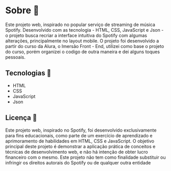 <h1>Sobre 🎵</h1>
<p>Este projeto web, inspirado no popular serviço de streaming de música Spotify. Desenvolvido com as tecnologia - HTML, CSS, JavaScript e Json - o projeto busca recriar
  a interface intuitiva do Spotify com algumas alterações, principalmente no layout mobile. O projeto foi desenvolvido a partir do curso da Alura, o Imersão Front - End, 
  utilizei como base o projeto do curso, porém organizei o codigo de outra maneira e dei alguns toques pessoais.</p>

  <h2>Tecnologias 🤖</h2>
  <ul>
    <li>HTML</li>
    <li>CSS</li>
    <li>JavaScript</li>
    <li>Json</li>
  </ul>

  <h2>Licença 📜</h2>
  <p>Este projeto web, inspirado no Spotify, foi desenvolvido exclusivamente para fins educacionais, como parte de um exercício de aprendizado e aprimoramento de habilidades
    em HTML, CSS e JavaScript. O objetivo principal deste projeto é demonstrar a aplicação prática de conceitos e técnicas de desenvolvimento web, e não há intenção de obter
    lucro financeiro com o mesmo.
    Este projeto não tem como finalidade substituir ou infringir os direitos autorais do Spotify ou de qualquer outra entidade</p>
